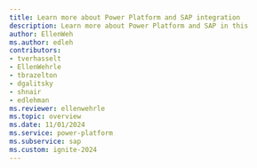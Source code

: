 ```yaml
---
title: Learn more about Power Platform and SAP integration
description: Learn more about Power Platform and SAP in this
author: EllenWeh
ms.author: edleh
contributors: 
- tverhasselt
- EllenWehrle
- tbrazelton
- dgalitsky
- shnair
- edlehman
ms.reviewer: ellenwehrle
ms.topic: overview
ms.date: 11/01/2024
ms.service: power-platform
ms.subservice: sap
ms.custom: ignite-2024
---
```

